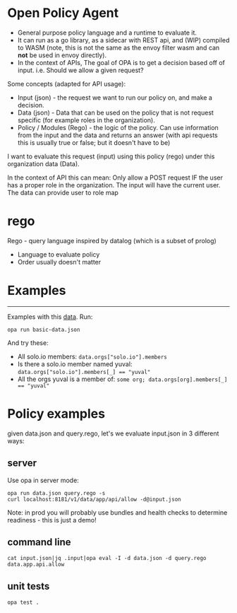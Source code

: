 # Open Policy Agent
- General purpose policy language and a runtime to evaluate it.
- It can run as a go library, as a sidecar with REST api, and (WIP) compiled to WASM (note, this is not the same as the envoy filter wasm and can **not** be used in envoy directly).
- In the context of APIs, The goal of OPA is to get a decision based off of input. i.e. Should we allow a given request?

Some concepts (adapted for API usage):
- Input (json) - the request we want to run our policy on, and make a decision.
- Data (json) - Data that can be used on the policy that is not request specific (for example roles in the organization).
- Policy / Modules (Rego) - the logic of the policy. Can use information from the input and the data and returns an answer (with api requests this is usually true or false; but it doesn't have to be)

I want to evaluate this request (input) using this policy (rego) under this organization data (Data).

In the context of API this can mean: Only allow a POST request IF the user has a proper role in the organization.
The input will have the current user. The data can provide user to role map

# rego
Rego - query language inspired by datalog (which is a subset of prolog)

- Language to evaluate policy
- Order usually doesn't matter

# Examples
--------
Examples with this [data](basic-data.json). Run:
```
opa run basic-data.json
```
And try these:

- All solo.io members: `data.orgs["solo.io"].members`
- Is there a solo.io member named yuval: `data.orgs["solo.io"].members[_] == "yuval"`
- All the orgs yuval is a member of: `some org; data.orgs[org].members[_] == "yuval"`



# Policy examples

given data.json and query.rego, let's we evaluate input.json in 3 different ways:


## server
Use opa in server mode:

```
opa run data.json query.rego -s
curl localhost:8181/v1/data/app/api/allow -d@input.json
```

Note: in prod you will probably use bundles and health checks to determine readiness - this is just a demo!


## command line

```
cat input.json|jq .input|opa eval -I -d data.json -d query.rego data.app.api.allow
```

## unit tests

```
opa test .
```
